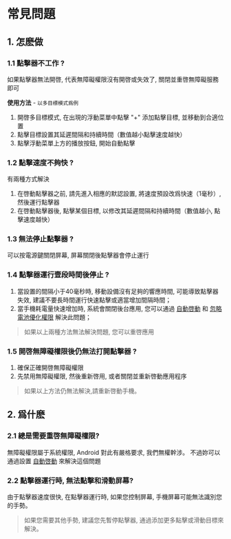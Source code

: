 # 常見問題

## 1. 怎麽做

### 1.1 點擊器不工作 ?

如果點擊器無法開啓, 代表無障礙權限沒有開啓或失效了, 關閉並重啓無障礙服務即可

**使用方法** - `以多目標模式爲例`

1. 開啓多目標模式, 在出現的浮動菜單中點擊 "+" 添加點擊目標, 並移動到合適位置
2. 點擊目標設置其延遲間隔和持續時間（數值越小點擊速度越快）
3. 點擊浮動菜單上方的播放按鈕, 開始自動點擊

### 1.2 點擊速度不夠快 ?

有兩種方式解決

1. 在啓動點擊器之前, 請先進入相應的默認設置, 將速度預設改爲快速（1毫秒）, 然後運行點擊器
2. 在啓動點擊器後, 點擊某個目標, 以修改其延遲間隔和持續時間（數值越小, 點擊速度越快）

### 1.3 無法停止點擊器 ?

可以按電源鍵關閉屏幕, 屏幕關閉後點擊器會停止運行

### 1.4 點擊器運行壹段時間後停止 ?

1. 當設置的間隔小于40毫秒時, 移動設備沒有足夠的響應時間, 可能導致點擊器失效, 建議不要長時間運行快速點擊或適當增加間隔時間；
2. 當手機耗電量快速增加時, 系統會關閉後台應用, 您可以通過 [自動啓動](https://dontkillmyapp.com/) 和 [忽略電池優化權限](https://dontkillmyapp.com/) 解決此問題；

> 如果以上兩種方法無法解決問題, 您可以重啓應用

### 1.5 開啓無障礙權限後仍無法打開點擊器 ?

1. 確保正確開啓無障礙權限
2. 先禁用無障礙權限, 然後重新啓用, 或者關閉並重新啓動應用程序

> 如果以上方法仍無法解決,請重新啓動手機。

## 2. 爲什麽

### 2.1 總是需要重啓無障礙權限?

無障礙權限屬于系統權限, Android 對此有嚴格要求, 我們無權幹涉。
不過妳可以通過設置 [自動啓動](https://dontkillmyapp.com/) 來解決這個問題

### 2.2 點擊器運行時, 無法點擊和滑動屏幕?

由于點擊器速度很快, 在點擊器運行時, 如果您控制屏幕, 手機屏幕可能無法識別您的手勢。

> 如果您需要其他手勢, 建議您先暫停點擊器, 通過添加更多點擊或滑動目標來解決。
